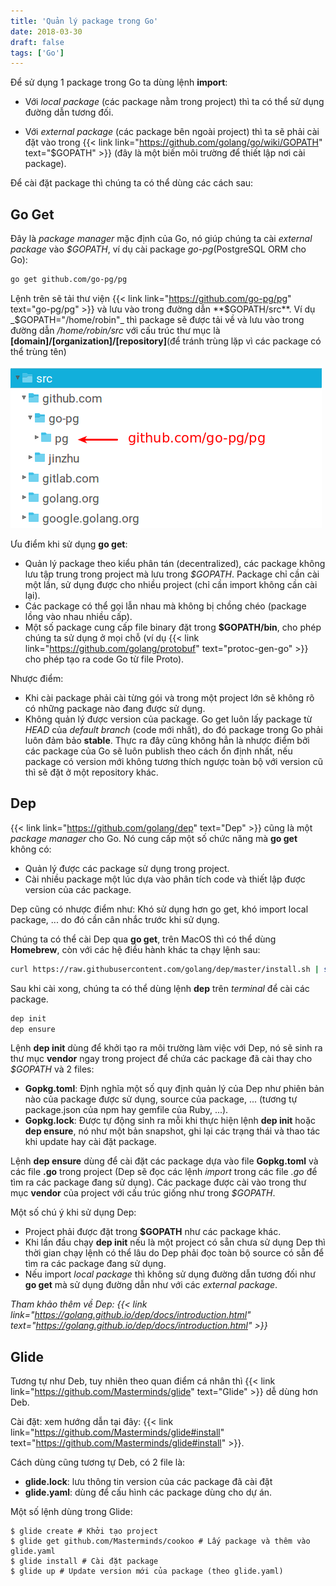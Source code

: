 ```yaml
---
title: 'Quản lý package trong Go'
date: 2018-03-30
draft: false
tags: ['Go']
---
```


Để sử dụng 1 package trong Go ta dùng lệnh **import**:

- Với _local package_ (các package nằm trong project) thì ta có thể sử dụng đường dẫn tương đối.

- Với _external package_ (các package bên ngoài project) thì ta sẽ phải cài đặt vào trong {{< link link="https://github.com/golang/go/wiki/GOPATH" text="$GOPATH" >}} (đây là một biến môi trường để thiết lập nơi cài package).

Để cài đặt package thì chúng ta có thể dùng các cách sau:

## **Go Get**

Đây là _package manager_ mặc định của Go, nó giúp chúng ta cài _external package_ vào _$GOPATH_, ví dụ cài package _go-pg_(PostgreSQL ORM cho Go):

```bash
go get github.com/go-pg/pg
```

Lệnh trên sẽ tải thư viện {{< link link="https://github.com/go-pg/pg" text="go-pg/pg" >}} và lưu vào trong đường dẫn **$GOPATH/src**. Ví dụ _$GOPATH="/home/robin"_ thì package sẽ được tải về và lưu vào trong đường dẫn _/home/robin/src_ với cấu trúc thư mục là **[domain]/[organization]/[repository]**(để tránh trùng lặp vì các package có thể trùng tên)

![Gopath structure](/images/gopath-structure.png)

Ưu điểm khi sử dụng **go get**:

- Quản lý package theo kiểu phân tán (decentralized), các package không lưu tập trung trong project mà lưu trong _$GOPATH_. Package chỉ cần cài một lần, sử dụng được cho nhiều project (chỉ cần import không cần cài lại).
- Các package có thể gọi lẫn nhau mà không bị chồng chéo (package lồng vào nhau nhiều cấp).
- Một số package cung cấp file binary đặt trong **$GOPATH/bin**, cho phép chúng ta sử dụng ở mọi chỗ (ví dụ {{< link link="https://github.com/golang/protobuf" text="protoc-gen-go" >}} cho phép tạo ra code Go từ file Proto).

Nhược điểm:

- Khi cài package phải cài từng gói và trong một project lớn sẽ không rõ có những package nào đang được sử dụng.
- Không quản lý được version của package. Go get luôn lấy package từ _HEAD_ của _default branch_ (code mới nhất), do đó package trong Go phải luôn đảm bảo **stable**. Thực ra đây cũng không hẳn là nhược điểm bởi các package của Go sẽ luôn publish theo cách ổn định nhất, nếu package có version mới không tương thích ngược toàn bộ với version cũ thì sẽ đặt ở một repository khác.

## **Dep**

{{< link link="https://github.com/golang/dep" text="Dep" >}} cũng là một _package manager_ cho Go. Nó cung cấp một số chức năng mà **go get** không có:

- Quản lý được các package sử dụng trong project.
- Cài nhiều package một lúc dựa vào phân tích code và thiết lập được version của các package.

Dep cũng có nhược điểm như: Khó sử dụng hơn go get, khó import local package, ... do đó cần cân nhắc trước khi sử dụng.

Chúng ta có thể cài Dep qua **go get**, trên MacOS thì có thể dùng **Homebrew**, còn với các hệ điều hành khác ta chạy lệnh sau:

```bash
curl https://raw.githubusercontent.com/golang/dep/master/install.sh | sh
```

Sau khi cài xong, chúng ta có thể dùng lệnh **dep** trên _terminal_ để cài các package.

```bash
dep init
dep ensure
```

Lệnh **dep init** dùng để khởi tạo ra môi trường làm việc với Dep, nó sẽ sinh ra thư mục **vendor** ngay trong project để chứa các package đã cài thay cho _$GOPATH_ và 2 files:

- **Gopkg.toml**: Định nghĩa một số quy định quản lý của Dep như phiên bản nào của package được sử dụng, source của package, ... (tương tự package.json của npm hay gemfile của Ruby, ...).
- **Gopkg.lock**: Được tự động sinh ra mỗi khi thực hiện lệnh **dep init** hoặc **dep ensure**, nó như một bản snapshot, ghi lại các trạng thái và thao tác khi update hay cài đặt package.

Lệnh **dep ensure** dùng để cài đặt các package dựa vào file **Gopkg.toml** và các file **.go** trong project (Dep sẽ đọc các lệnh _import_ trong các file *.go* để tìm ra các package đang sử dụng). Các package được cài vào trong thư mục **vendor** của project với cấu trúc giống như trong _$GOPATH_.

Một số chú ý khi sử dụng Dep:

- Project phải được đặt trong **$GOPATH** như các package khác.
- Khi lần đầu chạy **dep init** nếu là một project có sẵn chưa sử dụng Dep thì thời gian chạy lệnh có thể lâu do Dep phải đọc toàn bộ source có sẵn để tìm ra các package đang sử dụng.
- Nếu import _local package_ thì không sử dụng đường dẫn tương đối như **go get** mà sử dụng đường dẫn như với các _external package_.

_Tham khảo thêm về Dep: {{< link link="https://golang.github.io/dep/docs/introduction.html" text="https://golang.github.io/dep/docs/introduction.html" >}}_

## **Glide**

Tương tự như Deb, tuy nhiên theo quan điểm cá nhân thì {{< link link="https://github.com/Masterminds/glide" text="Glide" >}} dễ dùng hơn Deb.

Cài đặt: xem hướng dẫn tại đây: {{< link link="https://github.com/Masterminds/glide#install" text="https://github.com/Masterminds/glide#install" >}}.

Cách dùng cũng tương tự Deb, có 2 file là:

- **glide.lock**: lưu thông tin version của các package đã cài đặt
- **glide.yaml**: dùng để cấu hình các package dùng cho dự án.

Một số lệnh dùng trong Glide:

```
$ glide create # Khởi tạo project
$ glide get github.com/Masterminds/cookoo # Lấy package và thêm vào glide.yaml
$ glide install # Cài đặt package
$ glide up # Update version mới của package (theo glide.yaml)
```
